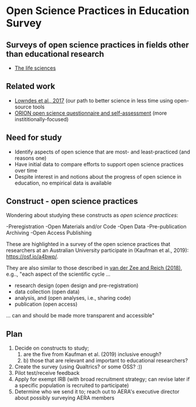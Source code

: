# Open Science Practices in Education Survey

## Surveys of open science practices in fields other than educational research

- [The life sciences](http://dx.doi.org/10.1371/journal.pcbi.1005755)

## Related work

- [Lowndes et al., 2017](https://scholar.google.com/scholar?hl=en&as_sdt=0%2C43&q=+Lowndes+et+al.%2C+2017&btnG=&oq=lownd) (our path to better science in less time using open-source tools
- [ORION open science questionnaire and self-assessment](https://www.orion-openscience.eu/public/2019-01/ORION_Questionaire_RPFO-CRECIM.pdf) (more instititionally-focused)

## Need for study 

- Identify aspects of open science that are most- and least-practiced (and reasons one)
- Have initial data to compare efforts to support open science practices over time
- Despite interest in and notions about the progress of open science in education, no empirical data is available

## Construct - open science practices

Wondering about studying these constructs as *open science practices*:

-Preregistration
-Open Materials and/or Code
-Open Data
-Pre-publication Archiving
-Open Access Publishing  

These are highlighted in a survey of the open science practices that researchers at an Australian University participate in (Kaufman et al., 2019): https://osf.io/a4bwp/.

They are also similar to those described in [van der Zee and Reich (2018)](https://journals.sagepub.com/doi/full/10.1177/2332858418787466), e.g.., "each aspect of the scientific cycle ... 

- research design (open design and pre-registration)
- data collection (open data)
- analysis, and (open analyses, i.e., sharing code)
- publication (open access)

... can and should be made more transparent and accessible"

## Plan

1. Decide on constructs to study; 
   1. are the five from Kaufman et al. (2019) inclusive enough?
   1. b) those that are relevant and important to educational researchers?
1. Create the survey (using Qualtrics? or some OSS? :))
1. Pilot test/receive feedback
1. Apply for exempt IRB (with broad recruitment strategy; can revise later if a specific population is recruited to participate)
1. Determine who we send it to; reach out to AERA's executive director about possibly surveying AERA members
